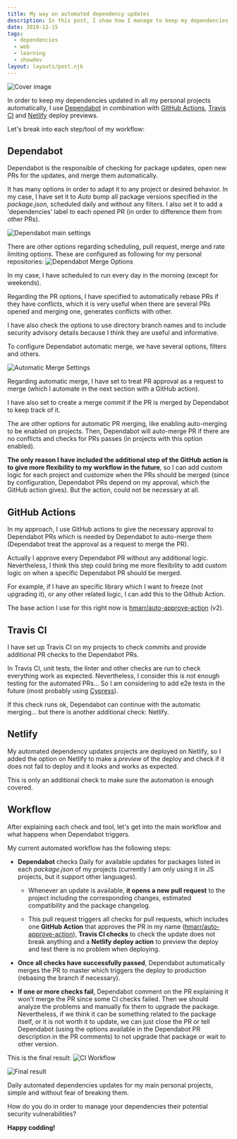 ```yaml
---
title: My way on automated dependency updates
description: In this post, I show how I manage to keep my dependencies up to date for my personal projects. For this purpose, I make use of Github Actions, Dependabot and CI/CD tools to fully automate the update of dependencies ensuring nothing breaks in the process.
date: 2019-12-15
tags:
  - dependencies
  - web
  - learning
  - showdev
layout: layouts/post.njk
---
```


![Cover image](../../img/posts/automated-dependency-updates/Github_Dependabot.jpg)


In order to keep my dependencies updated in all my personal projects automatically, I use [Dependabot](https://dependabot.com/) in combination with [GitHub Actions](https://github.com/features/actions), [Travis CI](https://travis-ci.org/) and [Netlify](https://www.netlify.com/) deploy previews. 

Let's break into each step/tool of my workflow:

## Dependabot

Dependabot is the responsible of checking for package updates, open new PRs for the updates, and merge them automatically.

It has many options in order to adapt it to any project or desired behavior. In my case, I have set it to *Auto* bump all package versions specified in the *package.json*, scheduled daily and without any filters. I also set it to add a 'dependencies' label to each opened PR (in order to difference them from other PRs).

![Dependabot main settings](../../img/posts/automated-dependency-updates/Dependabot_Settings.png)

There are other options regarding scheduling, pull request, merge and rate limiting options. These are configured as following for my personal repositories:
![Dependabot Merge Options](../../img/posts/automated-dependency-updates/Dependabot_Merge_Options.png)

In my case, I have scheduled to run every day in the morning (except for weekends).

Regarding the PR options, I have specified to automatically rebase PRs if they have conflicts, which it is very useful when there are several PRs opened and merging one, generates conflicts with other.

I have also check the options to use directory branch names and to include security advisory details because I think they are useful and informative.

To configure Dependabot automatic merge, we have several options, filters and others.

![Automatic Merge Settings](../../img/posts/automated-dependency-updates/Automatic_Merge_Settings.png)

Regarding automatic merge, I have set to treat PR approval as a request to merge (which I automate in the next section with a GitHub action).

I have also set to create a merge commit if the PR is merged by Dependabot to keep track of it.

The are other options for automatic PR merging, like enabling auto-merging to be enabled on projects. Then, Dependabot will auto-merge PR if there are no conflicts and checks for PRs passes (in projects with this option enabled).

**The only reason I have included the additional step of the GitHub action is to give more flexibility to my workflow in the future**, so I can add custom logic for each project and customize when the PRs should be merged (since by configuration, Dependabot PRs depend on my approval, which the GitHub action gives). But the action, could not be necessary at all.

## GitHub Actions

In my approach, I use GitHub actions to give the necessary approval to Dependabot PRs which is needed by Dependabot to auto-merge them (Dependabot treat the approval as a request to merge the PR).

Actually I approve every Dependabot PR without any additional logic. Nevertheless, I think this step could bring me more flexibility to add custom logic on when a specific Dependabot PR should be merged.

For example, if I have an specific library which I want to freeze (not upgrading it), or any other related logic, I can add this to the Github Action.

The base action I use for this right now is [hmarr/auto-approve-action](https://github.com/hmarr/auto-approve-action) (v2).

## Travis CI

I have set up Travis CI on my projects to check commits and provide additional PR checks to the Dependabot PRs.

In Travis CI, unit tests, the linter and other checks are run to check everything work as expected. Nevertheless, I consider this is not enough testing for the automated PRs... So I am considering to add e2e tests in the future (most probably using [Cypress](https://www.cypress.io/)).

If this check runs ok, Dependabot can continue with the automatic merging... but there is another additional check: Netlify.

## Netlify

My automated dependency updates projects are deployed on Netlify, so I added the option on Netlify to make a *preview* of the deploy and check if it does not fail to deploy and it looks and works as expected.

This is only an additional check to make sure the automation is enough covered.

## Workflow

After explaining each check and tool, let's get into the main workflow and what happens when Dependabot triggers.

My current automated workflow has the following steps:
- **Dependabot** checks Daily for available updates for packages listed in each *package.json* of my projects (currently I am only using it in JS projects, but it support other languages).
  - Whenever an update is available, **it opens a new pull request** to the project including the corresponding changes, estimated compatibility and the package changelog.

  - This pull request triggers all checks for pull requests, which includes one **GitHub Action** that approves the PR in my name ([hmarr/auto-approve-action](https://github.com/hmarr/auto-approve-action)), **Travis CI checks** to check the update does not break anything and a **Netlify deploy action** to preview the deploy and test there is no problem when deploying.

 - **Once all checks have successfully passed**, Dependabot automatically merges the PR to master which triggers the deploy to production (rebasing the branch if necessary).

 - **If one or more checks fail**, Dependabot comment on the PR explaining it won't merge the PR since some CI checks failed. Then we should analyze the problems and manually fix them to upgrade the package. Nevertheless, if we think it can be something related to the package itself, or it is not worth it to update, we can just close the PR or tell Dependabot (using the options available in the Dependabot PR description in the PR comments) to not upgrade that package or wait to other version.


This is the final result:
![CI Workflow](../../img/posts/automated-dependency-updates/Flow_CI_Approval.png)

![Final result](../../img/posts/automated-dependency-updates/Merge_Notifications.png)

Daily automated dependencies updates for my main personal projects, simple and without fear of breaking them.

How do you do in order to manage your dependencies their potential security vulnerabilities?

**Happy codding!**